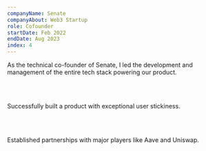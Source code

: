 ```yaml
---
companyName: Senate
companyAbout: Web3 Startup
role: Cofounder
startDate: Feb 2022
endDate: Aug 2023
index: 4
---
```


As the technical co-founder of Senate, I led the development and management of the entire tech stack powering our product.

<br></br>

Successfully built a product with exceptional user stickiness.

<br></br>

Established partnerships with major players like Aave and Uniswap.
